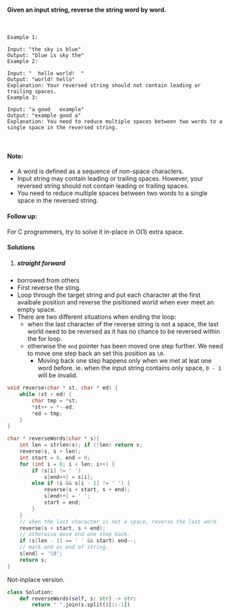 #### Given an input string, reverse the string word by word.

 

```
Example 1:

Input: "the sky is blue"
Output: "blue is sky the"
Example 2:

Input: "  hello world!  "
Output: "world! hello"
Explanation: Your reversed string should not contain leading or trailing spaces.
Example 3:

Input: "a good   example"
Output: "example good a"
Explanation: You need to reduce multiple spaces between two words to a single space in the reversed string.
```
 

#### Note:

- A word is defined as a sequence of non-space characters.
- Input string may contain leading or trailing spaces. However, your reversed string should not contain leading or trailing spaces.
- You need to reduce multiple spaces between two words to a single space in the reversed string.
 

#### Follow up:

For C programmers, try to solve it in-place in O(1) extra space.


#### Solutions

1. ##### straight forward

- borrowed from others
- First reverse the sting.
- Loop through the target string and put each character at the first avaibale position and reverse the pisitioned world when ever meet an empty space.
- There are two different situations when ending the loop:
    - when the last character of the reverse string is not a space, the last world need to be reversed as it has no chance to be reversed within the for loop.
    - otherwise the `end` pointer has been moved one step further. We need to move one step back an set this position as `\0`.
        - Moving back one step happens only when we met at leat one word before. ie. when the input string contains only space, `0 - 1` will be invalid.

```cpp
void reverse(char * st, char * ed) {
    while (st < ed) {
        char tmp = *st;
        *st++ = *--ed;
        *ed = tmp;
    }
}

char * reverseWords(char * s){
    int len = strlen(s); if (!len) return s;
    reverse(s, s + len);
    int start = 0, end = 0;
    for (int i = 0; i < len; i++) {
        if (s[i] != ' ')
            s[end++] = s[i];
        else if (i && s[i - 1] != ' ') {
            reverse(s + start, s + end);
            s[end++] = ' ';
            start = end;
        }
    }
    // when the last character is not a space, reverse the last word.
    reverse(s + start, s + end);
    // otherwise move end one step back.
    if (s[len - 1] == ' ' && start) end--;
    // mark end as end of string.
    s[end] = '\0';
    return s;
}
```

Not-inplace version.

```python
class Solution:
    def reverseWords(self, s: str) -> str:
        return " ".join(s.split()[::-1])
```